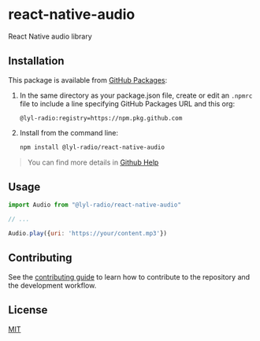 # react-native-audio

React Native audio library

## Installation

This package is available from [GitHub Packages](https://github.com/features/packages):

1. In the same directory as your package.json file, create or edit an `.npmrc` file to include a line specifying GitHub Packages URL and this org:
   ```
   @lyl-radio:registry=https://npm.pkg.github.com
   ```
2. Install from the command line:
    ```sh
    npm install @lyl-radio/react-native-audio
    ```

> You can find more details in [Github Help](https://help.github.com/en/packages/using-github-packages-with-your-projects-ecosystem/configuring-npm-for-use-with-github-packages#installing-a-package)

## Usage

```js
import Audio from "@lyl-radio/react-native-audio"

// ...

Audio.play({uri: 'https://your/content.mp3'})
```

## Contributing

See the [contributing guide](CONTRIBUTING.md) to learn how to contribute to the repository and the development workflow.

## License

[MIT](LICENSE)
